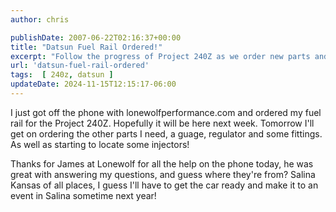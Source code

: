 ```yaml
---
author: chris

publishDate: 2007-06-22T02:16:37+00:00
title: "Datsun Fuel Rail Ordered!"
excerpt: "Follow the progress of Project 240Z as we order new parts and get expert advice from lonewolfperformance.com."
url: 'datsun-fuel-rail-ordered'
tags:  [ 240z, datsun ] 
updateDate: 2024-11-15T12:15:17-06:00
---
```


I just got off the phone with lonewolfperformance.com and ordered my fuel rail for the Project 240Z. Hopefully it will be here next week. Tomorrow I'll get on ordering the other parts I need, a guage, regulator and some fittings. As well as starting to locate some injectors!

Thanks for James at Lonewolf for all the help on the phone today, he was great with answering my questions, and guess where they're from? Salina Kansas of all places, I guess I'll have to get the car ready and make it to an event in Salina sometime next year!
